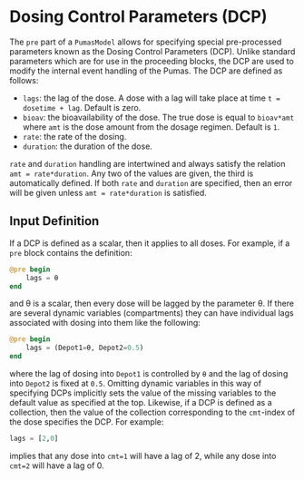 # Dosing Control Parameters (DCP)

The `pre` part of a `PumasModel` allows for specifying special pre-processed
parameters known as the Dosing Control Parameters (DCP). Unlike standard parameters
which are for use in the proceeding blocks, the DCP are used to modify the
internal event handling of the Pumas. The DCP are defined as follows:

- `lags`: the lag of the dose. A dose with a lag will take place at time
  `t = dosetime + lag`. Default is zero.
- `bioav`: the bioavailability of the dose. The true dose is equal to `bioav*amt`
  where `amt` is the dose amount from the dosage regimen. Default is `1`.
- `rate`: the rate of the dosing.
- `duration`: the duration of the dose.

`rate` and `duration` handling are intertwined and always satisfy the relation
`amt = rate*duration`. Any two of the values are given, the third is automatically
defined. If both `rate` and `duration` are specified, then an error will be
given unless `amt = rate*duration` is satisfied.

## Input Definition

If a DCP is defined as a scalar, then it applies to all doses. For example,
if a `pre` block contains the definition:

```julia
@pre begin
	lags = θ
end
```

and θ is a scalar, then every dose will be lagged by the parameter θ. If there are
several dynamic variables (compartments) they can have individual lags associated
with dosing into them like the following:

```julia
@pre begin
    lags = (Depot1=θ, Depot2=0.5)
end
```

where the lag of dosing into `Depot1` is controlled by `θ` and the lag of dosing
into `Depot2` is fixed at `0.5`. Omitting dynamic variables in this way of specifying
DCPs implicitly sets the value of the missing variables to the default value as
specified at the top. Likewise, if a DCP is defined as a collection, then the
value of the collection corresponding to the `cmt`-index of the dose specifies the DCP. For example:

```julia
lags = [2,0]
```

implies that any dose into `cmt=1` will have a lag of 2, while any dose into
`cmt=2` will have a lag of 0.
